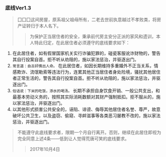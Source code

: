 ### 底线Ver1.3
>囗囗囗这间房屋，原系祖父祖母所有，二老去世前执意越过不孝败类，将房产证转归于本人名下。
>>为保护正当居住者的安全，秉承前代房主安分正派的家风和遗训，本人特此归定，在此居住者必须遵守的底线要求如下：
1. 在此居住者，如有假冒国家机关实行诈骗犯罪的，碰瓷客服讹诈财物的，警告其自行投案自首。拒不听从劝阻的，施以家法惩治，并驱逐出门。
2. `常言道：自古奸情出人命。`
在此居住者，如因长期维持多重婚外不正当关系，情感欺诈、流氓勒索等违法行为，连累其他正当居住者身处险境，骚扰其他居住者正常生活的，警告其自行投案自首。拒不听从劝阻的，施以家法惩治，并驱逐出门。
3. `俗话说：下米的吃饭，添水的喝汤。`
长期不承担自身饮食开销、一般公共支出，和最基本劳动义务的，按照其实际消耗数额对其财产强制抵扣。拒不服从的，施以家法惩治，并驱逐出门。
4. 以其他形式损害公共安全的，诬陷、诽谤、侮辱其他居住者名誉、尊严，故意破坏公共卫生，以及盗窃、偷窥、寻衅滋事等各类恶习屡教不改的，施以家法惩治，并驱逐出门。
>不能遵守此底线要求者，限期一个月自行离开。否则，继续在此居住即视为完全同意上述4条——低到让人觉得荒唐可笑的底线要求。
>>2017年10月4日
